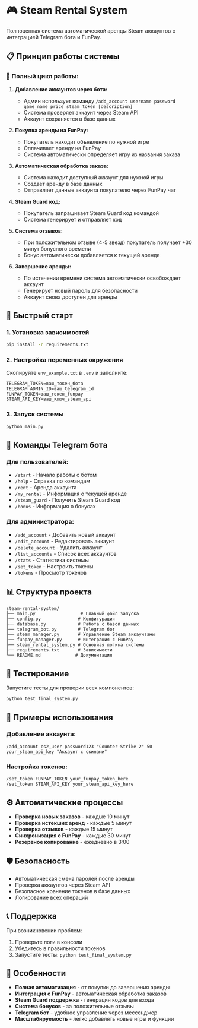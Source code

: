 # 🎮 Steam Rental System

Полноценная система автоматической аренды Steam аккаунтов с интеграцией Telegram бота и FunPay.

## 📋 Принцип работы системы

### 🔄 Полный цикл работы:

1. **Добавление аккаунтов через бота:**
   - Админ использует команду `/add_account username password game_name price steam_token [description]`
   - Система проверяет аккаунт через Steam API
   - Аккаунт сохраняется в базе данных

2. **Покупка аренды на FunPay:**
   - Покупатель находит объявление по нужной игре
   - Оплачивает аренду на FunPay
   - Система автоматически определяет игру из названия заказа

3. **Автоматическая обработка заказа:**
   - Система находит доступный аккаунт для нужной игры
   - Создает аренду в базе данных
   - Отправляет данные аккаунта покупателю через FunPay чат

4. **Steam Guard код:**
   - Покупатель запрашивает Steam Guard код командой
   - Система генерирует и отправляет код

5. **Система отзывов:**
   - При положительном отзыве (4-5 звезд) покупатель получает +30 минут бонусного времени
   - Бонус автоматически добавляется к текущей аренде

6. **Завершение аренды:**
   - По истечении времени система автоматически освобождает аккаунт
   - Генерирует новый пароль для безопасности
   - Аккаунт снова доступен для аренды

## 🚀 Быстрый старт

### 1. Установка зависимостей
```bash
pip install -r requirements.txt
```

### 2. Настройка переменных окружения
Скопируйте `env_example.txt` в `.env` и заполните:
```env
TELEGRAM_TOKEN=ваш_токен_бота
TELEGRAM_ADMIN_ID=ваш_telegram_id
FUNPAY_TOKEN=ваш_токен_funpay
STEAM_API_KEY=ваш_ключ_steam_api
```

### 3. Запуск системы
```bash
python main.py
```

## 🤖 Команды Telegram бота

### Для пользователей:
- `/start` - Начало работы с ботом
- `/help` - Справка по командам
- `/rent` - Аренда аккаунта
- `/my_rental` - Информация о текущей аренде
- `/steam_guard` - Получить Steam Guard код
- `/bonus` - Информация о бонусах

### Для администратора:
- `/add_account` - Добавить новый аккаунт
- `/edit_account` - Редактировать аккаунт
- `/delete_account` - Удалить аккаунт
- `/list_accounts` - Список всех аккаунтов
- `/stats` - Статистика системы
- `/set_token` - Настроить токены
- `/tokens` - Просмотр токенов

## 📊 Структура проекта

```
steam-rental-system/
├── main.py                 # Главный файл запуска
├── config.py              # Конфигурация
├── database.py            # Работа с базой данных
├── telegram_bot.py        # Telegram бот
├── steam_manager.py       # Управление Steam аккаунтами
├── funpay_manager.py      # Интеграция с FunPay
├── steam_rental_system.py # Основная логика системы
├── requirements.txt       # Зависимости
└── README.md             # Документация
```

## 🔧 Тестирование

Запустите тесты для проверки всех компонентов:
```bash
python test_final_system.py
```

## 📝 Примеры использования

### Добавление аккаунта:
```
/add_account cs2_user password123 "Counter-Strike 2" 50 your_steam_api_key "Аккаунт с скинами"
```

### Настройка токенов:
```
/set_token FUNPAY_TOKEN your_funpay_token_here
/set_token STEAM_API_KEY your_steam_api_key_here
```

## ⚙️ Автоматические процессы

- **Проверка новых заказов** - каждые 10 минут
- **Проверка истекших аренд** - каждые 5 минут
- **Проверка отзывов** - каждые 15 минут
- **Синхронизация с FunPay** - каждые 30 минут
- **Резервное копирование** - ежедневно в 3:00

## 🛡️ Безопасность

- Автоматическая смена паролей после аренды
- Проверка аккаунтов через Steam API
- Безопасное хранение токенов в базе данных
- Логирование всех операций

## 📞 Поддержка

При возникновении проблем:
1. Проверьте логи в консоли
2. Убедитесь в правильности токенов
3. Запустите тесты: `python test_final_system.py`

## 🎯 Особенности

- **Полная автоматизация** - от покупки до завершения аренды
- **Интеграция с FunPay** - автоматическая обработка заказов
- **Steam Guard поддержка** - генерация кодов для входа
- **Система бонусов** - за положительные отзывы
- **Telegram бот** - удобное управление через мессенджер
- **Масштабируемость** - легко добавлять новые игры и функции
